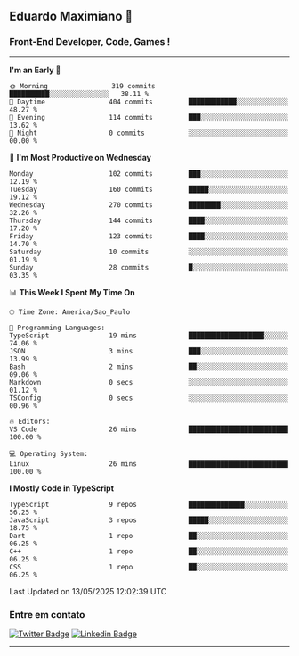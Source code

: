 ## Eduardo Maximiano 👋

### Front-End Developer, Code, Games !

---

<!--START_SECTION:waka-->
**I'm an Early 🐤** 

```text
🌞 Morning                319 commits         ██████████░░░░░░░░░░░░░░░   38.11 % 
🌆 Daytime                404 commits         ████████████░░░░░░░░░░░░░   48.27 % 
🌃 Evening                114 commits         ███░░░░░░░░░░░░░░░░░░░░░░   13.62 % 
🌙 Night                  0 commits           ░░░░░░░░░░░░░░░░░░░░░░░░░   00.00 % 
```
📅 **I'm Most Productive on Wednesday** 

```text
Monday                   102 commits         ███░░░░░░░░░░░░░░░░░░░░░░   12.19 % 
Tuesday                  160 commits         █████░░░░░░░░░░░░░░░░░░░░   19.12 % 
Wednesday                270 commits         ████████░░░░░░░░░░░░░░░░░   32.26 % 
Thursday                 144 commits         ████░░░░░░░░░░░░░░░░░░░░░   17.20 % 
Friday                   123 commits         ████░░░░░░░░░░░░░░░░░░░░░   14.70 % 
Saturday                 10 commits          ░░░░░░░░░░░░░░░░░░░░░░░░░   01.19 % 
Sunday                   28 commits          █░░░░░░░░░░░░░░░░░░░░░░░░   03.35 % 
```


📊 **This Week I Spent My Time On** 

```text
🕑︎ Time Zone: America/Sao_Paulo

💬 Programming Languages: 
TypeScript               19 mins             ███████████████████░░░░░░   74.06 % 
JSON                     3 mins              ███░░░░░░░░░░░░░░░░░░░░░░   13.99 % 
Bash                     2 mins              ██░░░░░░░░░░░░░░░░░░░░░░░   09.06 % 
Markdown                 0 secs              ░░░░░░░░░░░░░░░░░░░░░░░░░   01.12 % 
TSConfig                 0 secs              ░░░░░░░░░░░░░░░░░░░░░░░░░   00.96 % 

🔥 Editors: 
VS Code                  26 mins             █████████████████████████   100.00 % 

💻 Operating System: 
Linux                    26 mins             █████████████████████████   100.00 % 
```

**I Mostly Code in TypeScript** 

```text
TypeScript               9 repos             ██████████████░░░░░░░░░░░   56.25 % 
JavaScript               3 repos             █████░░░░░░░░░░░░░░░░░░░░   18.75 % 
Dart                     1 repo              ██░░░░░░░░░░░░░░░░░░░░░░░   06.25 % 
C++                      1 repo              ██░░░░░░░░░░░░░░░░░░░░░░░   06.25 % 
CSS                      1 repo              ██░░░░░░░░░░░░░░░░░░░░░░░   06.25 % 
```




 Last Updated on 13/05/2025 12:02:39 UTC
<!--END_SECTION:waka-->

### Entre em contato

[![Twitter Badge](https://img.shields.io/badge/-@edmaxi-1ca0f1?style=flat-square&labelColor=1ca0f1&logo=twitter&logoColor=white&link=https://twitter.com/edmaxi)](https://twitter.com/edmaxi)
[![Linkedin Badge](https://img.shields.io/badge/-Eduardo_Maximiano-0077B5?style=flat-square&logo=Linkedin&logoColor=white&link=https://www.linkedin.com/in/maximiano-eduardo)](https://www.linkedin.com/in/maximiano-eduardo)

---
